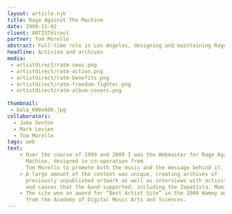 ```yaml
---
layout: article.njk
title: Rage Against The Machine
date: 1999-11-02
client: ARTISTdirect
partner: Tom Morello
abstract: Full-time role in Los Angeles, designing and maintaining Rage's online presence.
headline: Activism and archives
media: 
 - artistdirect/ratm-news.png
 - artistdirect/ratm-action.png
 - artistdirect/ratm-benefits.png
 - artistdirect/ratm-freedom-fighter.png
 - artistdirect/ratm-album-covers.png
 
thumbnail:
 - bola_600x600.jpg
collaborators: 
  - Jake Sexton
  - Mark Levien
  - Tom Morello
tags: web
text:
    - Over the course of 1999 and 2000 I was the Webmaster for Rage Against The 
      Machine, designed in co-operation from 
      Tom Morello to promote both the music and the message behind it.
    - A large amount of the content was unique, creating archives of 
      previously unpublished artwork as well as interviews with activists 
      and causes that the band supported, including the Zapatista, Mumia Abu-Jamal and Leonard Peltier.
    - The site won an award for “Best Artist Site” in the 2000 Wammy awards 
      from the Academy of Digital Music Arts and Sciences.
---
```

